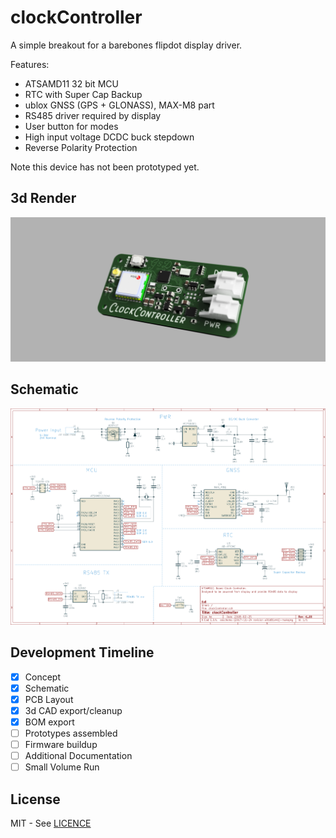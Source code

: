 # clockController

A simple breakout for a barebones flipdot display driver.

Features:
- ATSAMD11 32 bit MCU
- RTC with Super Cap Backup
- ublox GNSS (GPS + GLONASS), MAX-M8 part
- RS485 driver required by display
- User button for modes
- High input voltage DCDC buck stepdown
- Reverse Polarity Protection

Note this device has not been prototyped yet.

## 3d Render
![alt text](https://github.com/gregdavill/clock-controller/blob/master/outputs/renders/Render_001.png "clockController Render")


## Schematic
![alt text](https://github.com/gregdavill/clock-controller/blob/master/outputs/clockController_sch.png "clockController Schematic")

## Development Timeline

- [x] Concept 
- [x] Schematic
- [x] PCB Layout
- [x] 3d CAD export/cleanup
- [x] BOM export
- [ ] Prototypes assembled
- [ ] Firmware buildup
- [ ] Additional Documentation
- [ ] Small Volume Run

## License

MIT - See [LICENCE](LICENSE)
